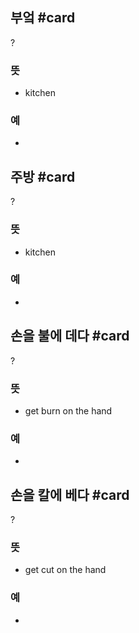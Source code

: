 ## 부엌 #card
?
### 뜻
- kitchen
### 예
-
<!--SR:!2024-12-29,8,250-->

## 주방 #card
?
### 뜻
- kitchen
### 예
-
<!--SR:!2024-12-29,8,250-->

## 손을 불에 데다 #card
?
### 뜻
- get burn on the hand
### 예
-
<!--SR:!2024-12-31,9,250-->

## 손을 칼에 베다 #card
?
### 뜻
- get cut on the hand
### 예
-
<!--SR:!2024-12-30,8,250-->
